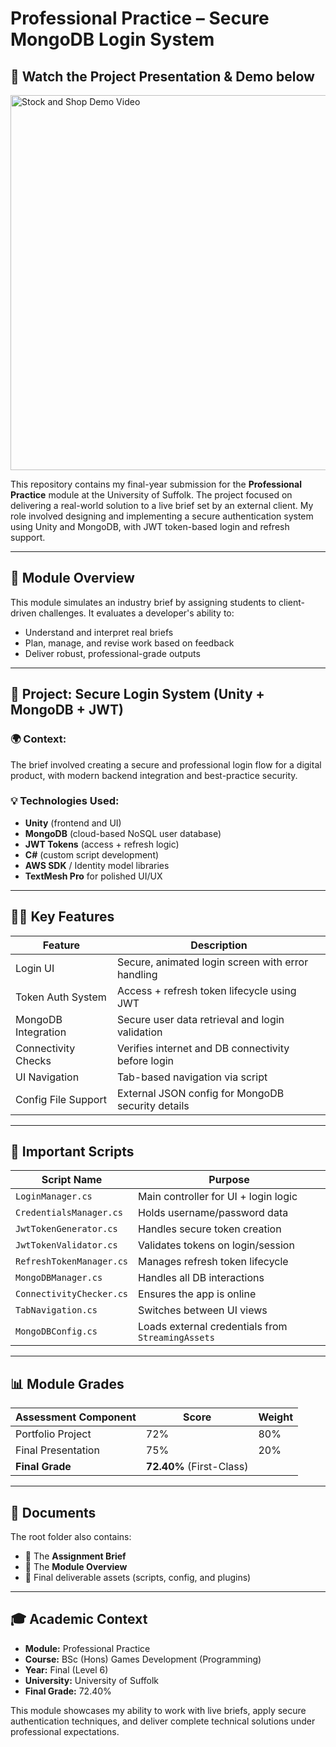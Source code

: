 # Professional Practice – Secure MongoDB Login System

## 🎥 Watch the Project Presentation & Demo below

  <a href="https://www.youtube.com/watch?v=uripIPCbDrY" target="_blank">
    <img src="https://img.youtube.com/vi/uripIPCbDrY/0.jpg" alt="Stock and Shop Demo Video" width="600"/>
  </a>

This repository contains my final-year submission for the **Professional Practice** module at the University of Suffolk. The project focused on delivering a real-world solution to a live brief set by an external client. My role involved designing and implementing a secure authentication system using Unity and MongoDB, with JWT token-based login and refresh support.

---

## 🧠 Module Overview

This module simulates an industry brief by assigning students to client-driven challenges. It evaluates a developer's ability to:

- Understand and interpret real briefs
- Plan, manage, and revise work based on feedback
- Deliver robust, professional-grade outputs

---

## 🔐 Project: Secure Login System (Unity + MongoDB + JWT)

### 🌍 Context:
The brief involved creating a secure and professional login flow for a digital product, with modern backend integration and best-practice security.

### 💡 Technologies Used:
- **Unity** (frontend and UI)
- **MongoDB** (cloud-based NoSQL user database)
- **JWT Tokens** (access + refresh logic)
- **C#** (custom script development)
- **AWS SDK** / Identity model libraries
- **TextMesh Pro** for polished UI/UX

---

## 👨‍💻 Key Features

| Feature                     | Description |
|-----------------------------|-------------|
| Login UI                   | Secure, animated login screen with error handling |
| Token Auth System          | Access + refresh token lifecycle using JWT |
| MongoDB Integration        | Secure user data retrieval and login validation |
| Connectivity Checks        | Verifies internet and DB connectivity before login |
| UI Navigation              | Tab-based navigation via script |
| Config File Support        | External JSON config for MongoDB security details |

---

## 📂 Important Scripts

| Script Name              | Purpose |
|--------------------------|---------|
| `LoginManager.cs`        | Main controller for UI + login logic |
| `CredentialsManager.cs`  | Holds username/password data |
| `JwtTokenGenerator.cs`   | Handles secure token creation |
| `JwtTokenValidator.cs`   | Validates tokens on login/session |
| `RefreshTokenManager.cs` | Manages refresh token lifecycle |
| `MongoDBManager.cs`      | Handles all DB interactions |
| `ConnectivityChecker.cs` | Ensures the app is online |
| `TabNavigation.cs`       | Switches between UI views |
| `MongoDBConfig.cs`       | Loads external credentials from `StreamingAssets` |

---

## 📊 Module Grades

| Assessment Component | Score  | Weight |
|----------------------|--------|--------|
| Portfolio Project     | 72%    | 80%    |
| Final Presentation    | 75%    | 20%    |
| **Final Grade**       | **72.40%** (First-Class) |

---

## 🧾 Documents

The root folder also contains:
- 📑 The **Assignment Brief**
- 📘 The **Module Overview**
- 🎯 Final deliverable assets (scripts, config, and plugins)

---

## 🎓 Academic Context

- **Module:** Professional Practice
- **Course:** BSc (Hons) Games Development (Programming)
- **Year:** Final (Level 6)
- **University:** University of Suffolk
- **Final Grade:** 72.40%

This module showcases my ability to work with live briefs, apply secure authentication techniques, and deliver complete technical solutions under professional expectations.


